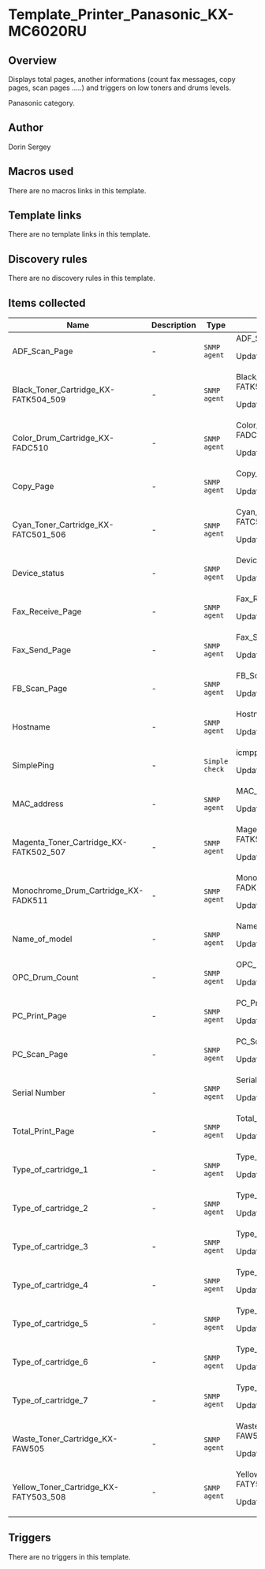 # Template_Printer_Panasonic_KX-MC6020RU

## Overview

Displays total pages, another informations (count fax messages, copy pages, scan pages .....) and triggers on low toners and drums levels.  
  
Panasonic category.



## Author

Dorin Sergey

## Macros used

There are no macros links in this template.

## Template links

There are no template links in this template.

## Discovery rules

There are no discovery rules in this template.

## Items collected

|Name|Description|Type|Key and additional info|
|----|-----------|----|----|
|ADF_Scan_Page|<p>-</p>|`SNMP agent`|ADF_Scan_Page<p>Update: 7200</p>|
|Black_Toner_Cartridge_KX-FATK504_509|<p>-</p>|`SNMP agent`|Black_Toner_Cartridge_KX-FATK504_509<p>Update: 3600</p>|
|Color_Drum_Cartridge_KX-FADC510|<p>-</p>|`SNMP agent`|Color_Drum_Cartridge_KX-FADC510<p>Update: 3600</p>|
|Copy_Page|<p>-</p>|`SNMP agent`|Copy_Page<p>Update: 7200</p>|
|Cyan_Toner_Cartridge_KX-FATC501_506|<p>-</p>|`SNMP agent`|Cyan_Toner_Cartridge_KX-FATC501_506<p>Update: 3600</p>|
|Device_status|<p>-</p>|`SNMP agent`|Device_status<p>Update: 1800</p>|
|Fax_Receive_Page|<p>-</p>|`SNMP agent`|Fax_Receive_Page<p>Update: 7200</p>|
|Fax_Send_Page|<p>-</p>|`SNMP agent`|Fax_Send_Page<p>Update: 7200</p>|
|FB_Scan_Page|<p>-</p>|`SNMP agent`|FB_Scan_Page<p>Update: 7200</p>|
|Hostname|<p>-</p>|`SNMP agent`|Hostname<p>Update: 86400</p>|
|SimplePing|<p>-</p>|`Simple check`|icmpping<p>Update: 360</p>|
|MAC_address|<p>-</p>|`SNMP agent`|MAC_address<p>Update: 86400</p>|
|Magenta_Toner_Cartridge_KX-FATK502_507|<p>-</p>|`SNMP agent`|Magenta_Toner_Cartridge_KX-FATK502_507<p>Update: 3600</p>|
|Monochrome_Drum_Cartridge_KX-FADK511|<p>-</p>|`SNMP agent`|Monochrome_Drum_Cartridge_KX-FADK511<p>Update: 3600</p>|
|Name_of_model|<p>-</p>|`SNMP agent`|Name_of_model<p>Update: 86400</p>|
|OPC_Drum_Count|<p>-</p>|`SNMP agent`|OPC_Drum_Count<p>Update: 7200</p>|
|PC_Print_Page|<p>-</p>|`SNMP agent`|PC_Print_Page<p>Update: 7200</p>|
|PC_Scan_Page|<p>-</p>|`SNMP agent`|PC_Scan_Page<p>Update: 7200</p>|
|Serial Number|<p>-</p>|`SNMP agent`|Serial_Number<p>Update: 72000</p>|
|Total_Print_Page|<p>-</p>|`SNMP agent`|Total_Print_Page<p>Update: 7200</p>|
|Type_of_cartridge_1|<p>-</p>|`SNMP agent`|Type_of_cartridge_1<p>Update: 86400</p>|
|Type_of_cartridge_2|<p>-</p>|`SNMP agent`|Type_of_cartridge_2<p>Update: 86400</p>|
|Type_of_cartridge_3|<p>-</p>|`SNMP agent`|Type_of_cartridge_3<p>Update: 86400</p>|
|Type_of_cartridge_4|<p>-</p>|`SNMP agent`|Type_of_cartridge_4<p>Update: 86400</p>|
|Type_of_cartridge_5|<p>-</p>|`SNMP agent`|Type_of_cartridge_5<p>Update: 86400</p>|
|Type_of_cartridge_6|<p>-</p>|`SNMP agent`|Type_of_cartridge_6<p>Update: 86400</p>|
|Type_of_cartridge_7|<p>-</p>|`SNMP agent`|Type_of_cartridge_7<p>Update: 86400</p>|
|Waste_Toner_Cartridge_KX-FAW505|<p>-</p>|`SNMP agent`|Waste_Toner_Cartridge_KX-FAW505<p>Update: 3600</p>|
|Yellow_Toner_Cartridge_KX-FATY503_508|<p>-</p>|`SNMP agent`|Yellow_Toner_Cartridge_KX-FATY503_508<p>Update: 3600</p>|
## Triggers

There are no triggers in this template.

